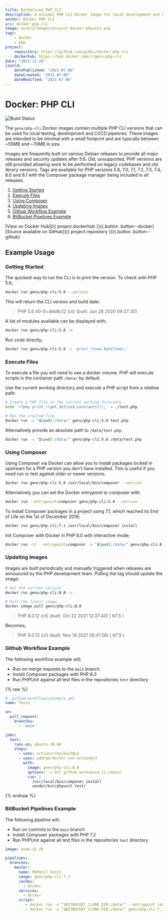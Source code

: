 ```yaml
---
title: Dockerised PHP CLI
description: A minimal PHP CLI Docker image for local development and CI/CD pipelines.
anchor: Docker PHP CLI
uri: docker-php-cli
image: assets/images/project-docker-phpunit.png
tags:
    - docker
    - php
project:
    repository: https://github.com/gibbs/docker-php-cli
    dockerhub: https://hub.docker.com/r/genv/php-cli
date: "2021-11-20"
jsonld:
    datePublished: "2021-07-06"
    dateCreated: "2021-07-06"
    dateModified: "2021-07-06"
---
```


# Docker: PHP CLI

![Build Status](https://github.com/Gibbs/docker-php-cli/actions/workflows/build.yml/badge.svg)

The `genv/php-cli` Docker images contain multiple PHP CLI versions that can
be used for local testing, development and CI/CD pipelines. These images are 
intended to be minimal with a small footprint and are typically between ~55MB 
and ~70MB in size.

Images are frequently built on various Debian releases to provide all major 
releases and security updates after 5.6. Old, unsupported, PHP versions are 
still provided allowing work to be performed on legacy codebases and old 
library versions. Tags are available for PHP versions 5.6, 7.0, 7.1, 7.2, 7.3, 
7.4, 8.0 and 8.1 with the Composer package manager being included in all 
releases.

1. [Getting Started](#goto-getting-started)
2. [Execute Files](#goto-execute-files)
3. [Using Composer](#goto-using-composer)
4. [Updating Images](#goto-updating-images)
5. [Github Workflow Example](#goto-github-workflow-example)
6. [BitBucket Pipelines Example](#goto-bitbucket-pipelines-example)

[View on Docker Hub]({{ project.dockerhub }}){.button .button--docker}
[Source available on GitHub]({{ project.repository }}){.button .button--github}

## Example Usage

### Getting Started

The quickest way to run the CLI is to print the version. To check with PHP 5.6;

```bash
docker run genv/php-cli:5.6 --version
```

This will return the CLI version and build date:

> PHP 5.6.40-0+deb8u12 (cli) (built: Jun 28 2020 09:37:30)

A list of modules available can be displayed with;

```bash
docker run genv/php-cli:5.6 -m
```

Run code directly;

```bash
docker run genv/php-cli:5.6 -r 'print_r(new DateTime);'
```

### Execute Files

To execute a file you will need to use a docker volume. PHP will execute scripts
in the container path `/data/` by default.

Use the current working directory and execute a PHP script from a relative path:

```bash
# Create a PHP file in the current working directory
echo '<?php print_r(get_defined_constants());' > ./test.php

# Run the created file
docker run -v "$(pwd):/data/" genv/php-cli:5.6 test.php
```

Alternatively provide an absolute path to `/data/test.php`:

```bash
docker run -v "$(pwd):/data/" genv/php-cli:5.6 /data/test.php
```

### Using Composer

Using Composer via Docker can allow you to install packages locked in upstream
for a PHP version you don't have installed. This is useful if you need run or 
test against older or newer versions.

```bash
docker run genv/php-cli:5.6 /usr/local/bin/composer --version
```

Alternatively you can set the Docker entrypoint to composer with:

```bash
docker run --entrypoint=composer genv/php-cli:5.6 --version
```

To install Composer packages in a project using 7.1, which reached its End of 
Life on the 1st of December 2019;

```bash
docker run genv/php-cli:7.1 /usr/local/bin/composer install
```

Init Composer with Docker in PHP 8.0 with interactive mode;

```bash
docker run -it --entrypoint=composer -v "$(pwd):/data/" genv/php-cli:8.0 init
```

### Updating Images

Images are built periodically and manually triggered when releases are 
announced by the PHP development team. Pulling the tag should update the image:

```bash
# Get the current version
docker run genv/php-cli:8.0 -v

# Pull the latest image
docker image pull genv/php-cli:8.0
```

> PHP 8.0.12 (cli) (built: Oct 22 2021 12:37:40) ( NTS )

Becomes;

> PHP 8.0.13 (cli) (built: Nov 19 2021 06:41:58) ( NTS )


### Github Workflow Example

The following workflow example will;

- Run on merge requests to the `main` branch
- Install Composer packages with PHP 8.0
- Run PHPUnit against all test files in the repositories `test` directory

{% raw %}
```yaml
# .github/workflows/example.yml
name: Tests

on:
  pull_request:
    branches:
      - 'main'

jobs:
  test:
    runs-on: ubuntu-20.04
    steps:
      - uses: actions/checkout@v2
      - uses: addnab/docker-run-action@v3
        with:
          image: genv/php-cli:8.0
          options: -v ${{ github.workspace }}:/data/
          run: |
            /usr/local/bin/composer install
            vendor/bin/phpunit test/
```
{% endraw %}

### BitBucket Pipelines Example

The following pipeline will;

- Run on commits to the `main` branch
- Install Composer packages with PHP 7.2
- Run PHPUnit against all test files in the repositories `test` directory

```yaml
image: node:12.20

pipelines:
  branches:
    master:
      name: PHPUnit Tests
      image: genv/php-cli:7.2
      caches:
        - docker
      services:
        - docker
      script:
         - docker run -v "$BITBUCKET_CLONE_DIR:/data/" --entrypoint composer genv/php-cli:7.2 install
         - docker run -v "$BITBUCKET_CLONE_DIR:/data/" genv/php-cli:7.2 /data/test/
```
